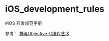 # iOS_development_rules

#iOS 开发规范手册


参考： [禅与Objective-C编程艺术](https://github.com/objc-zen/objc-zen-book)